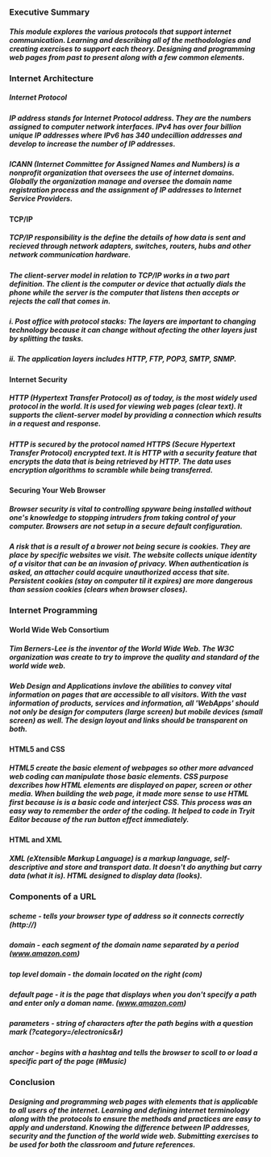 ### Executive Summary

##### This module explores the various protocols that support internet communication. Learning and describing all of the methodologies and creating exercises to support each theory. Designing and programming web pages from past to present along with a few common elements.

### Internet Architecture

##### Internet Protocol

##### IP address stands for Internet Protocol address. They are the numbers assigned to computer network interfaces. IPv4 has over four billion unique IP addresses where IPv6 has 340 undecillion addresses and develop to increase the number of IP addresses.

##### ICANN (Internet Committee for Assigned Names and Numbers) is a nonprofit organization that oversees the use of internet domains. Globally the organization manage and oversee the domain name registration process and the assignment of IP addresses to Internet Service Providers.

#### TCP/IP

##### TCP/IP responsibility is the define the details of how data is sent and recieved through network adapters, switches, routers, hubs and other network communication hardware.

##### The client-server model in relation to TCP/IP works in a two part definition. The client is the computer or device that actually dials the phone while the server is the computer that listens then accepts or rejects the call that comes in.

##### i. Post office with protocol stacks: The layers are important to changing technology because it can change without afecting the other layers just by splitting the tasks. 

##### ii. The application layers includes HTTP, FTP, POP3, SMTP, SNMP.

#### Internet Security

##### HTTP (Hypertext Transfer Protocol) as of today, is the most widely used protocol in the world. It is used for viewing web pages (clear text). It supports the client-server model by providing a connection which results in a request and response.

##### HTTP is secured by the protocol named HTTPS (Secure Hypertext Transfer Protocol) encrypted text.  It is HTTP with a security feature that encrypts the data that is being retrieved by HTTP. The data uses encryption algorithms to scramble while being transferred.

#### Securing Your Web Browser

##### Browser security is vital to controlling spyware being installed without one's knowledge to stopping intruders from taking control of your computer. Browsers are not setup in a secure default configuration.

##### A risk that is a result of a brower not being secure is cookies. They are place by specific websites we visit. The website collects unique identity of a visitor that can be an invasion of privacy. When authentication is asked, an attacher could acquire unauthorized access that site. Persistent cookies (stay on computer til it expires) are more dangerous than session cookies (clears when browser closes). 

### Internet Programming

#### World Wide Web Consortium

##### Tim Berners-Lee is the inventor of the World Wide Web. The W3C organization was create to try to improve the quality and standard of the world wide web.

##### Web Design and Applications invlove the abilities to convey vital information on pages that are accessible to all visitors. With the vast information of products, services and information, all 'WebApps' should not only be design for computers (large screen) but mobile devices (small screen) as well. The design layout and links should be transparent on both.

#### HTML5 and CSS

##### HTML5 create the basic element of webpages so other more advanced web coding can manipulate those basic elements. CSS purpose dexcribes how HTML elements are displayed on paper, screen or other media.  When building the web page, it made more sense to use HTML first because is is a basic code and interject CSS. This process was an easy way to remember the order of the coding. It helped to code in Tryit Editor because of the run button effect immediately.

#### HTML and XML

##### XML (eXtensible Markup Language) is a markup language, self-descriptive and store and transport data. It doesn't do anything but carry data (what it is). HTML designed to display data (looks). 

### Components of a URL

##### scheme - tells your browser type of address so it connects correctly (http://)
##### domain - each segment of the domain name separated by a period (www.amazon.com)
##### top level domain - the domain located on the right (com)
##### default page - it is the page that displays when you don't specify a path and enter only a doman name. (www.amazon.com)
##### parameters - string of characters after the path begins with a question mark (?category=/electronics&r) 
##### anchor - begins with a hashtag and tells the browser to scoll to or load a specific part of the page (#Music)

### Conclusion

##### Designing and programming web pages with elements that is applicable to all users of the internet. Learning and defining internet terminology along with the protocols to ensure the methods and practices are easy to apply and understand. Knowing the difference between IP addresses, security and the function of the world wide web. Submitting exercises to be used for both the classroom and future references.




